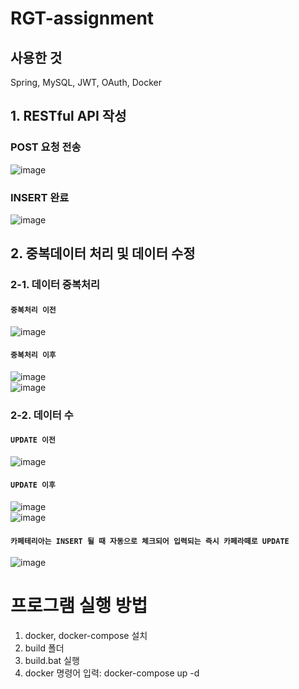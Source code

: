 # RGT-assignment

## 사용한 것
Spring, MySQL, JWT, OAuth, Docker

## 1. RESTful API 작성
### POST 요청 전송
![image](https://github.com/vacu9708/RGT-assignment/assets/67142421/c5da3647-d65b-4d90-aa70-7b0cdc68d8de)<br>
### INSERT 완료
![image](https://github.com/vacu9708/RGT-assignment/assets/67142421/01a021d1-5ab2-45b7-b8db-bca053f06e62)<br>

## 2. 중복데이터 처리 및 데이터 수정
### 2-1. 데이터 중복처리
#### `중복처리 이전`
![image](https://github.com/vacu9708/RGT-assignment/assets/67142421/e6579667-3b1f-414b-81f8-9589c3e5643a)
#### `중복처리 이후`
![image](https://github.com/vacu9708/RGT-assignment/assets/67142421/531cfff7-78c4-4e25-aec1-61cb9f5553e9)<br>
![image](https://github.com/vacu9708/RGT-assignment/assets/67142421/7eec3e18-87f4-4faf-bc7f-2603e74b53ad)

### 2-2. 데이터 수
#### `UPDATE 이전`
![image](https://github.com/vacu9708/RGT-assignment/assets/67142421/9e687843-7863-46ce-bb33-8f6159cf2fd7)
#### `UPDATE 이후`
![image](https://github.com/vacu9708/RGT-assignment/assets/67142421/643352c2-77d6-4612-9a20-d3e29ab96603)<br>
![image](https://github.com/vacu9708/RGT-assignment/assets/67142421/c0c03635-2df1-4cba-b39d-6d8d77b8f216)
#### `카페테리아는 INSERT 될 때 자동으로 체크되어 입력되는 즉시 카페라떼로 UPDATE`
![image](https://github.com/vacu9708/RGT-assignment/assets/67142421/91030189-6873-4524-9aa8-020f9e041514)

# 프로그램 실행 방법
1. docker, docker-compose 설치
2. build 폴더
3. build.bat 실행
4. docker 명령어 입력: docker-compose up -d
